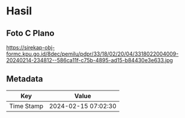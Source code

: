 # Hasil

## Foto C Plano

https://sirekap-obj-formc.kpu.go.id/8dec/pemilu/pdpr/33/18/02/20/04/3318022004009-20240214-234812--586ca11f-c75b-4895-ad15-b84430e3e633.jpg


## Metadata

| Key        | Value               |
| ---------- | ------------------- |
| Time Stamp | 2024-02-15 07:02:30 |



